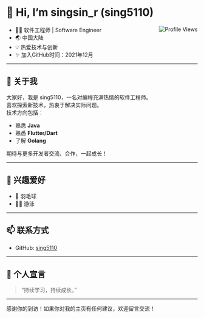 # 👋 Hi, I’m singsin_r (sing5110)

<img align="right" src="https://komarev.com/ghpvc/?username=sing5110&style=flat-square" alt="Profile Views"/>

- 🧑‍💻 软件工程师 | Software Engineer
- 🌏 中国大陆
- 💡 热爱技术与创新
- ✨ 加入GitHub时间：2021年12月

---

## 🚀 关于我

大家好，我是 sing5110，一名对编程充满热情的软件工程师。  
喜欢探索新技术，热衷于解决实际问题。  
技术方向包括：
- 熟悉 **Java**
- 熟悉 **Flutter/Dart**
- 了解 **Golang**

期待与更多开发者交流、合作，一起成长！

---

## 🎯 兴趣爱好

- 🏸 羽毛球
- 🏊‍♂️ 游泳

---

## 📫 联系方式

- GitHub: [sing5110](https://github.com/sing5110)

---

## 📝 个人宣言

> “持续学习，持续成长。”

---

感谢你的到访！如果你对我的主页有任何建议，欢迎留言交流！
